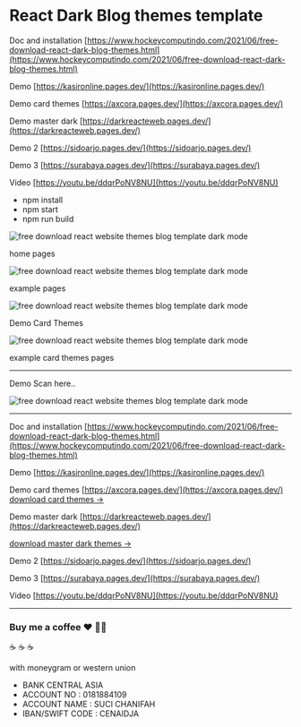# React Dark Blog themes template

Doc and installation [https://www.hockeycomputindo.com/2021/06/free-download-react-dark-blog-themes.html](https://www.hockeycomputindo.com/2021/06/free-download-react-dark-blog-themes.html)

Demo [https://kasironline.pages.dev/](https://kasironline.pages.dev/)

Demo card themes [https://axcora.pages.dev/](https://axcora.pages.dev/)

Demo master dark [https://darkreacteweb.pages.dev/](https://darkreacteweb.pages.dev/)

Demo 2 [https://sidoarjo.pages.dev/](https://sidoarjo.pages.dev/)

Demo 3 [https://surabaya.pages.dev/](https://surabaya.pages.dev/)

Video [https://youtu.be/ddqrPoNV8NU](https://youtu.be/ddqrPoNV8NU)

+ npm install
+ npm start
+ npm run build

![free download react website themes blog template dark mode](https://1.bp.blogspot.com/-HnTaRXtvkX0/YLxfnt_IZZI/AAAAAAAAO-o/TlQ1yd3uZzwhmNXGZeTQLMd_ktXPmanYgCLcBGAsYHQ/s1349/free%2Bdownload%2Breact%2Bwebsite%2Bthemes%2Btemplate%2B%25285%2529.png)

home pages

![free download react website themes blog template dark mode](https://1.bp.blogspot.com/-n5oHijIbsyw/YLxfm61qGVI/AAAAAAAAO-g/4bwOWOKMn9kB3kPqWxyLJD6_2Vt5cyw0ACLcBGAsYHQ/s1408/free%2Bdownload%2Breact%2Bwebsite%2Bthemes%2Btemplate%2B%25282%2529.png)

example pages

![free download react website themes blog template dark mode](https://1.bp.blogspot.com/-7ZWv36jAvtc/YMGzZMalEDI/AAAAAAAAPH8/aR5Ylcc3S98cJ1e-EuTXzYDhUrX0YWU9wCLcBGAsYHQ/s1620/react%2Bwebsite%2Btemplate%2Bthemes%2Bfree%2Bdownload%2B%25281%2529.png)

Demo Card Themes

![free download react website themes blog template dark mode](https://1.bp.blogspot.com/-eBywqQvq2gs/YMGzY9MP1PI/AAAAAAAAPH4/e5sL6xnSPLIkFVf1W6a_RfW1ThtpNQ2bgCLcBGAsYHQ/s1874/react%2Bwebsite%2Btemplate%2Bthemes%2Bfree%2Bdownload%2B%25282%2529.png)

example card themes pages

-------

Demo Scan here..

![free download react website themes blog template dark mode](https://1.bp.blogspot.com/-GjD3PW46xJA/YLxfmpLmCxI/AAAAAAAAO-Y/Wq_nuMb_4yIYSh01wu0H09bilVRzgP9EwCLcBGAsYHQ/s370/free%2Bdownload%2Breact%2Bwebsite%2Bthemes%2Btemplate%2B%25281%2529.png)

-------

Doc and installation [https://www.hockeycomputindo.com/2021/06/free-download-react-dark-blog-themes.html](https://www.hockeycomputindo.com/2021/06/free-download-react-dark-blog-themes.html)

Demo [https://kasironline.pages.dev/](https://kasironline.pages.dev/)

Demo card themes [https://axcora.pages.dev/](https://axcora.pages.dev/)
[download card themes →](https://github.com/mesinkasir/darkreactblog/tree/main/cardthemes)

Demo master dark [https://darkreacteweb.pages.dev/](https://darkreacteweb.pages.dev/)

[download master dark themes →](https://github.com/mesinkasir/darkreacts-deploy)

Demo 2 [https://sidoarjo.pages.dev/](https://sidoarjo.pages.dev/)

Demo 3 [https://surabaya.pages.dev/](https://surabaya.pages.dev/)

Video [https://youtu.be/ddqrPoNV8NU](https://youtu.be/ddqrPoNV8NU)

-----------

### Buy me a coffee :hearts: ✌🏻

:coffee: :coffee: :coffee: 

with moneygram or western union

+ BANK CENTRAL ASIA
+ ACCOUNT NO : 0181884109
+ ACCOUNT NAME : SUCI CHANIFAH
+ IBAN/SWIFT CODE : CENAIDJA
